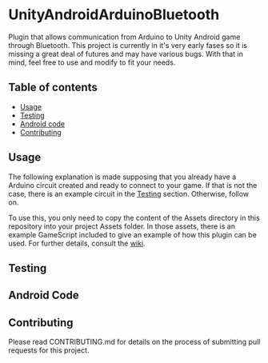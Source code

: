 # UnityAndroidArduinoBluetooth

Plugin that allows communication from Arduino to Unity Android game through Bluetooth. This project is currently in it's very early fases so it is missing a great deal of futures and may have various bugs. With that in mind, feel free to use and modify to fit your needs.  

## Table of contents

* [Usage](#usage)
* [Testing](#testing)
* [Android code](#android-code)
* [Contributing](#contributing)

## Usage

The following explanation is made supposing that you already have a Arduino circuit created and ready to connect to your game. If that is not the case, there is an example circuit in the [Testing](#testing) section. Otherwise, follow on.  

To use this, you only need to copy the content of the Assets directory in this repository into your project Assets folder. In those assets, there is an example GameScript included to give an example of how this plugin can be used. For further details, consult the [wiki](https://github.com/estalaPaul/UnityAndroidArduinoBluetooth/wiki).

## Testing

## Android Code

## Contributing

Please read CONTRIBUTING.md for details on the process of submitting pull requests for this project.
